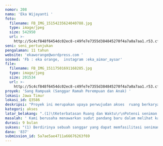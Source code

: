 ```yaml
---
nomor: 208
nama: 'Eka Wijayanti '
foto:
  filename: FB_IMG_15154235624040788.jpg
  type: image/jpeg
  size: 542950
  url: >-
    http://5c4cf848f6454dc02ec8-c49fe7e7355d384845270f4a7a0a7aa1.r53.cf2.rackcdn.com/5b66e01c-e03f-48f2-a17f-3b825abab40a/FB_IMG_15154235624040788.jpg
seni: seni_pertunjukan
pengalaman: 11 tahun
website: 'ekaworange@wordpress.com '
sosmed: 'Fb : eka orange,  instagram :eka_aimar_aysar'
file:
  filename: FB_IMG_15117501691168285.jpg
  type: image/jpeg
  size: 201534
  url: >-
    http://5c4cf848f6454dc02ec8-c49fe7e7355d384845270f4a7a0a7aa1.r53.cf2.rackcdn.com/14c0aac8-9813-4bbe-8c67-0ee03fec0b8b/FB_IMG_15117501691168285.jpg
proyek: 'Sang Rampuak (Sanggar Ramah Perempuan dan Anak) '
lokasi: Jawa Timur
lokasi_id: Q3586
deskripsi: "Proyek ini merupakan upaya perwujudan akses  ruang berkarya bagi perempuan pecinta dan penikmat seni dalam bentuk sebuah sanggar dengan fasilitas yang memberikan kenyamanan bagi perempuan dan anak. Detailnya, dalam proyek ini pelaksana akan membuat sebuah sanggar untuk berlatih dan berdiskusi karya yang terdiri dari :\r\n- Studio latihan tari\r\n- Ruang diskusi \r\n- Ruang  kostum, make up, dan property\r\n- Pojok multimedia\r\n- Ruang menyusui\r\n- Ruang bermain anak\r\n- Dapur sehat\r\n- Kamar Mandi \r\nserta fasilitas lain yang memungkinkan seniman perempuan untuk terus berkarya dengan tetap menjalankan tugas kewajiban kodratinya.\r\nProyek ini akan diakhiri dengan Pentas Satu Sang Rampuak\" yang menjadi penanda peresmian serta sosialisasi kepada masyarakan mengenai keberadaan sanggar ini.\r\nSebagai wacana jangka panjang, Sanggar ini akan terus dikelola dan dikembangkan melalui berbagai program, sehingga dapat menghasilkan  karya-karya inovatif khususnya bagi seniman perempuan."
kategori: akses
latar_belakang: ".(1)\tKeterbatasan Ruang dan Waktu\r\nPotensi seniman wanita di Malang masih dibatasi oleh kurangnya ruang untuk berkarya secara lebih inovatif. Kendala ini tak lepas dari keterbatasan waktu dalam berkarya. Keberadaan sanggar ini diharapkan dapat memunculkan ruang kreatif seniman perempuan di Kota Malang, sehingga karya mereka lebih menggema.\r\n(2)\tKeterbatasan Ekonomi \r\nBanyak peminat seni tradisi dan kreasi yang ingin melatih keterampilan putra/putri mereka melalui sanggar seni. Namun,  terkendala oleh keterbatasan ekonomi. Studio modern  mulai bermunculan, tetapi belum bisa dijangkau secara finansial. \r\n(3)\tLingkungan yang Tidak Ramah Anak\r\nDampak dominasi kaum laki-laki terhadap penciptaan dan aktivitas berkarya, tentu membawa kebiasaan pada lingkungan. Diskusi yang kerapkali ditemani asap rokok  menjadi gangguan tersendiri bagi kaum wanita dan anak-anak. Sebab itu, sanggar ini diupayakan menjadi sarana belajar yang sehat tanpa asap rokok, sehingga kaum wanita dan anak-anak bisa lebih nyaman dalam berproses kreatif\r\n(4)\tPerlunya Transfer Pengetahuan dan Spirit Kreatif kepada generasi peneru\r\nKeterlibatan generasi muda menjadi salah satu sorotan kami dalam proyek ini. Kami berharap bisa memberi dedikasi nyata dengan melaksanakan regenerasi pengetahuan dan proses kreatif. Dengan menjunjung warisan budaya, mengedepankan inovasi, serta melenturkan komunikasi, maka seni budaya khas daerah bisa terus terjaga kelestariannya."
masalah: ' Kami berusaha menawarkan sudut pandang baru dalam melihat karya perempuan yang selama ini tidak diakui sehingga dapat memperkaya keragaman dunia seni budaya. Kota Malang memiliki banyak potendi seni budaya, namun sejauh ini, kekaryaan seniman perempuan di Kota Malang masih jauh tertinggal dibandingkan kota lain. Beberapa aktivis seni wanita masih terikat norma dan paham yang membatasi waktu atau kesempatan perempuan untuk menghasilkan karya atau terlibat di dalam kegiatan seni budaya. Proyek ini berusaha mengurai permasalahan tentang kendala akses ruang berkarya bagi seniman perempuan di Kota Malang. Setelah diuraikan, kemudian kami rajut kembali dalam sebuah sanggar sebagai ruang berproses kreatif yang berkelanjutan. Tidak berhenti pada satu karya, namun terus mengalir merangkul pecinta seni dan budaya untuk bersatu mencurahkan pikiran serta perasaan.t'
durasi: 9 bulan
sukses: "(1) Berdirinya sebuah sanggar yang dapat memfasilitasi seniman wanita untuk berkarya dan memiliki ruang diskusi yang aman dan layak\r\n(2) Terfasilitasinya kegiatan kesenian melalui berbagai program yang ada di sanggar, yakni :\r\n      - Program Kelas Menari Balita\r\n      - Program Kelas Menari Ceria (Anak usia 6-10 Tahun)\r\n      - Program Kelas Menari Ekspresif (Usia Remaja)\r\n      - Program Karya Kreatif (Tiap Tahun)\r\n      - Pentas Karya Sang Rampuak (Tiap Tahun)\r\n      - Presentasi, Diskusi, dan Apresiasi Karya (Setiap Bulan)\r\n(3)  Terwujudnya program Proses Kreatif Seni secara berkelanjutan\r\n(4)  Terjaringnya seniman perempuan di Malang  dari segala usia sebagai bentuk transfer pengetahuan dan kebudayaan lintas generasi\r\n(5)  Adanya perhatian pemerintah dan pihak lain yang memiliki kepedulian terhadap pelestarian seni budaya\r\n"
dana: '837'
submission_id: 5a7ae5ae4711a66676263f69
---
```


